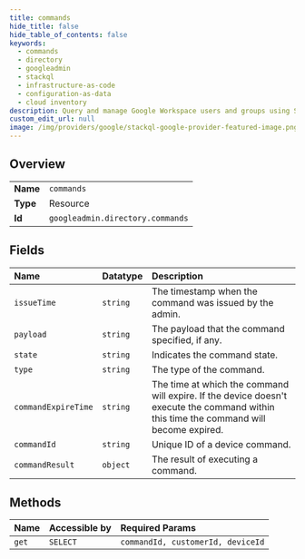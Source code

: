 ```yaml
---
title: commands
hide_title: false
hide_table_of_contents: false
keywords:
  - commands
  - directory
  - googleadmin    
  - stackql
  - infrastructure-as-code
  - configuration-as-data
  - cloud inventory
description: Query and manage Google Workspace users and groups using SQL.
custom_edit_url: null
image: /img/providers/google/stackql-google-provider-featured-image.png
---
```

  
    

## Overview
<table><tbody>
<tr><td><b>Name</b></td><td><code>commands</code></td></tr>
<tr><td><b>Type</b></td><td>Resource</td></tr>
<tr><td><b>Id</b></td><td><code>googleadmin.directory.commands</code></td></tr>
</tbody></table>

## Fields
| Name | Datatype | Description |
|:-----|:---------|:------------|
| `issueTime` | `string` | The timestamp when the command was issued by the admin. |
| `payload` | `string` | The payload that the command specified, if any. |
| `state` | `string` | Indicates the command state. |
| `type` | `string` | The type of the command. |
| `commandExpireTime` | `string` | The time at which the command will expire. If the device doesn't execute the command within this time the command will become expired. |
| `commandId` | `string` | Unique ID of a device command. |
| `commandResult` | `object` | The result of executing a command. |
## Methods
| Name | Accessible by | Required Params |
|:-----|:--------------|:----------------|
| `get` | `SELECT` | `commandId, customerId, deviceId` |

